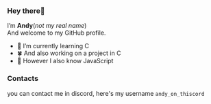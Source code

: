 ### Hey there👋
I’m **Andy**(_not my real name_)  
And welcome to my GitHub profile.
- 🌱 I’m currently learning C
- 🍀 And also working on a project in C
- 🎄 However I also know JavaScript

### Contacts
you can contact me in discord, here's my username `andy_on_thiscord`
